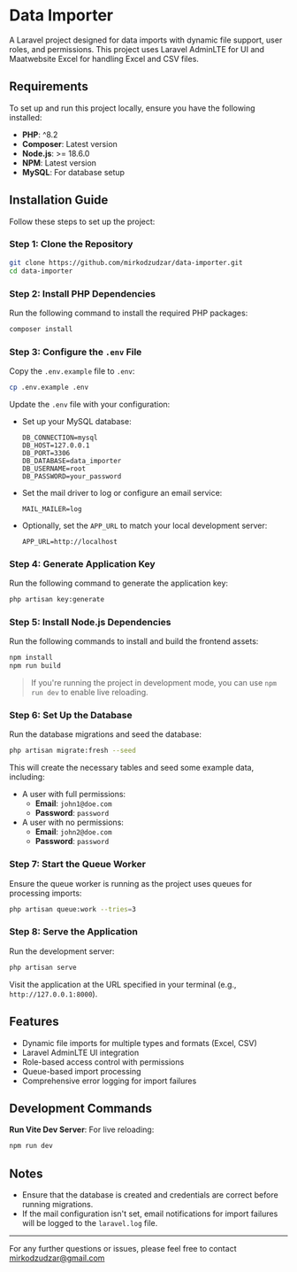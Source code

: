 # Data Importer

A Laravel project designed for data imports with dynamic file support, user roles, and permissions. This project uses Laravel AdminLTE for UI and Maatwebsite Excel for handling Excel and CSV files.

## Requirements

To set up and run this project locally, ensure you have the following installed:

- **PHP**: ^8.2
- **Composer**: Latest version
- **Node.js**: >= 18.6.0
- **NPM**: Latest version
- **MySQL**: For database setup

## Installation Guide

Follow these steps to set up the project:

### Step 1: Clone the Repository

```bash
git clone https://github.com/mirkodzudzar/data-importer.git
cd data-importer
```

### Step 2: Install PHP Dependencies

Run the following command to install the required PHP packages:

```bash
composer install
```

### Step 3: Configure the `.env` File

Copy the `.env.example` file to `.env`:

```bash
cp .env.example .env
```

Update the `.env` file with your configuration:

- Set up your MySQL database:
  ```
  DB_CONNECTION=mysql
  DB_HOST=127.0.0.1
  DB_PORT=3306
  DB_DATABASE=data_importer
  DB_USERNAME=root
  DB_PASSWORD=your_password
  ```
- Set the mail driver to log or configure an email service:
  ```
  MAIL_MAILER=log
  ```

- Optionally, set the `APP_URL` to match your local development server:
  ```
  APP_URL=http://localhost
  ```

### Step 4: Generate Application Key

Run the following command to generate the application key:

```bash
php artisan key:generate
```

### Step 5: Install Node.js Dependencies

Run the following commands to install and build the frontend assets:

```bash
npm install
npm run build
```

> If you're running the project in development mode, you can use `npm run dev` to enable live reloading.

### Step 6: Set Up the Database

Run the database migrations and seed the database:

```bash
php artisan migrate:fresh --seed
```

This will create the necessary tables and seed some example data, including:

- A user with full permissions:
  - **Email**: `john1@doe.com`
  - **Password**: `password`
- A user with no permissions:
  - **Email**: `john2@doe.com`
  - **Password**: `password`

### Step 7: Start the Queue Worker

Ensure the queue worker is running as the project uses queues for processing imports:

```bash
php artisan queue:work --tries=3
```

### Step 8: Serve the Application

Run the development server:

```bash
php artisan serve
```

Visit the application at the URL specified in your terminal (e.g., `http://127.0.0.1:8000`).

## Features

- Dynamic file imports for multiple types and formats (Excel, CSV)
- Laravel AdminLTE UI integration
- Role-based access control with permissions
- Queue-based import processing
- Comprehensive error logging for import failures

## Development Commands

 **Run Vite Dev Server**: For live reloading:
  ```bash
  npm run dev
  ```

## Notes

- Ensure that the database is created and credentials are correct before running migrations.
- If the mail configuration isn't set, email notifications for import failures will be logged to the `laravel.log` file.

---

For any further questions or issues, please feel free to contact mirkodzudzar@gmail.com
